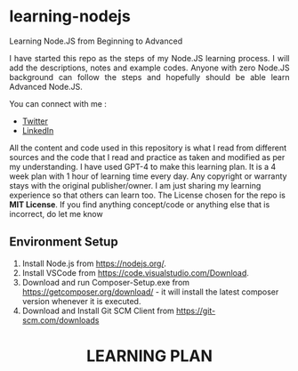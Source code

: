 # learning-nodejs
Learning Node.JS from Beginning to Advanced

<p style="text-align:justify">I have started this repo as the steps of my Node.JS learning process. I will add the descriptions, notes and example codes. Anyone with zero Node.JS background can follow the steps and hopefully should be able learn Advanced Node.JS.

You can connect with me :
* [Twitter](https://twitter.com/kashif_umar)
* [LinkedIn](https://www.linkedin.com/in/kashif-umar/)

All the content and code used in this repository is what I read from different sources and the code that I read and practice as taken and modified as per my understanding. I have used GPT-4 to make this learning plan. It is a 4 week plan with 1 hour of learning time every day. Any copyright or warranty stays with the original publisher/owner. I am just sharing my learning experience so that others can learn too. The License chosen for the repo is **MIT License**. If you find anything concept/code or anything else that is incorrect, do let me know 
</p>

## Environment Setup
1. Install Node.js from <a href='https://nodejs.org/' target='_blank'>https://nodejs.org/</a>.
2. Install VSCode from <a href='https://code.visualstudio.com/Download' target='_blank'>https://code.visualstudio.com/Download</a>.
3. Download and run Composer-Setup.exe from <a href='https://getcomposer.org/download/' target='_blank'>https://getcomposer.org/download/</a> - it will install the latest composer version whenever it is executed. 
4. Download and Install Git SCM Client from <a href='https://git-scm.com/downloads' target='_blank'>https://git-scm.com/downloads</a>

# <p style="text-align:center;">LEARNING PLAN</p>